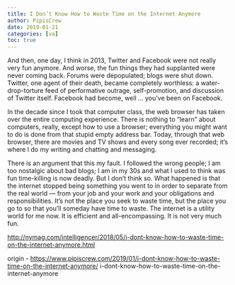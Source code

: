 ```yaml
---
title: I Don’t Know How to Waste Time on the Internet Anymore
author: PipisCrew
date: 2019-01-21
categories: [va]
toc: true
---
```


And then, one day, I think in 2013, Twitter and Facebook were not really very fun anymore. And worse, the fun things they had supplanted were never coming back. Forums were depopulated; blogs were shut down. Twitter, one agent of their death, became completely worthless: a water-drop-torture feed of performative outrage, self-promotion, and discussion of Twitter itself. Facebook had become, well … you’ve been on Facebook.

In the decade since I took that computer class, the web browser has taken over the entire computing experience. There is nothing to “learn” about computers, really, except how to use a browser; everything you might want to do is done from that stupid empty address bar. Today, through that web browser, there are movies and TV shows and every song ever recorded; it’s where I do my writing and chatting and messaging.

There is an argument that this my fault. I followed the wrong people; I am too nostalgic about bad blogs; I am in my 30s and what I used to think was fun time-killing is now deadly. But I don’t think so. What happened is that the internet stopped being something you went to in order to separate from the real world — from your job and your work and your obligations and responsibilities. It’s not the place you seek to waste time, but the place you go to so that you’ll someday have time to waste. The internet is a utility world for me now. It is efficient and all-encompassing. It is not very much fun.

http://nymag.com/intelligencer/2018/05/i-dont-know-how-to-waste-time-on-the-internet-anymore.html

origin - https://www.pipiscrew.com/2019/01/i-dont-know-how-to-waste-time-on-the-internet-anymore/ i-dont-know-how-to-waste-time-on-the-internet-anymore